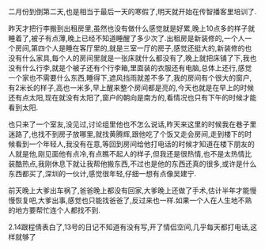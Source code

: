   二月份到倒第二天,也是相当于最后一天的寒假了,明天就开始在传智播客里培训了.

  昨天才把行李搬到出租房里,虽然也没有做什么感觉就是好累,晚上10点多的样子就睡着了,被子有点薄,晚上已经不知道睡醒了多少次了.出租房是新装修的,一个人一个房间,第四个人是睡在客厅里的,就是三室一厅的房子,感觉还挺大的,新装修的也没有什么家具,每个人的房间里就是一张床就什么都没有了,晚上就把床铺了下,我也没有什么行李,就是个被子还有个行李箱,里面装的衣服还有电脑,总体上还行,感觉一个家也不需要什么东西,睡得下,遮风挡雨就差不多了,我的房间有个很大的窗户,有2米长的样子,高也一米多,早上醒来整个房间都是亮的,今天也就是在早上的时候还有点太阳,现在就没有太阳了,窗户的朝向是南方的,看情况也只有下午的时候才能看到太阳.

  也只来了一个室友,没见过,讨论组里他也不怎么说话,昨天来这里的时候我在巷子里迷路了,也找不到房子放哪里,就找黄腾辉,跟他吃了个饭又走会房间,走到楼下的时候看到一个年轻人,我没有在意,等回到房间给他打电话的时候才知道在楼下朋友的人就是他,刚见面他有点冷,有点瞧不起人的样子,但我还是很热情,也不是太热情比装酷热点,我刚休息下就让我帮他搬东西,不过也是他的东西还真的很多,或许是什么东西都买了,深圳的一伙计,感觉很年轻,仔细一想有点像吴建宁.

  前天晚上大爹出车祸了,爸爸晚上都没有回家,大爹晚上还做了手术,估计半年才能慢慢恢复吧,大爹出事,感觉也只能找爸爸了,反过来也一样.如果一个人在人生地不熟的地方要帮忙连个人都找不到.

  2.14跟程倩表白了,13号的日记不知道有没有写,开了情侣空间,几乎每天都打电话,这样就够了